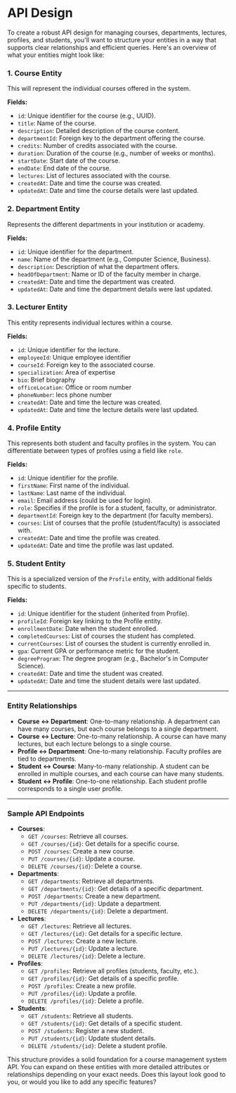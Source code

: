 # API Design

To create a robust API design for managing courses, departments, lectures, profiles, and students, you'll want to structure your entities in a way that supports clear relationships and efficient queries. Here's an overview of what your entities might look like:

### 1. **Course Entity**

This will represent the individual courses offered in the system.

**Fields:**

* `id`: Unique identifier for the course (e.g., UUID).
* `title`: Name of the course.
* `description`: Detailed description of the course content.
* `departmentId`: Foreign key to the department offering the course.
* `credits`: Number of credits associated with the course.
* `duration`: Duration of the course (e.g., number of weeks or months).
* `startDate`: Start date of the course.
* `endDate`: End date of the course.
* `lectures`: List of lectures associated with the course.
* `createdAt`: Date and time the course was created.
* `updatedAt`: Date and time the course details were last updated.

### 2. **Department Entity**

Represents the different departments in your institution or academy.

**Fields:**

* `id`: Unique identifier for the department.
* `name`: Name of the department (e.g., Computer Science, Business).
* `description`: Description of what the department offers.
* `headOfDepartment`: Name or ID of the faculty member in charge.
* `createdAt`: Date and time the department was created.
* `updatedAt`: Date and time the department details were last updated.

### 3. **Lecturer Entity**

This entity represents individual lectures within a course.

**Fields:**

* `id`: Unique identifier for the lecture.
* `employeeId`: Unique employee identifier
* `courseId`: Foreign key to the associated course.
* `specialization`: Area of expertise
* `bio`: Brief biography
* `officeLocation`: Office or room number
* `phoneNumber`: lecs phone number
* `createdAt`: Date and time the lecture was created.
* `updatedAt`: Date and time the lecture details were last updated.

### 4. **Profile Entity**

This represents both student and faculty profiles in the system. You can differentiate between types of profiles using a field like `role`.

**Fields:**

* `id`: Unique identifier for the profile.
* `firstName`: First name of the individual.
* `lastName`: Last name of the individual.
* `email`: Email address (could be used for login).
* `role`: Specifies if the profile is for a student, faculty, or administrator.
* `departmentId`: Foreign key to the department (for faculty members).
* `courses`: List of courses that the profile (student/faculty) is associated with.
* `createdAt`: Date and time the profile was created.
* `updatedAt`: Date and time the profile was last updated.

### 5. **Student Entity**

This is a specialized version of the `Profile` entity, with additional fields specific to students.

**Fields:**

* `id`: Unique identifier for the student (inherited from Profile).
* `profileId`: Foreign key linking to the Profile entity.
* `enrollmentDate`: Date when the student enrolled.
* `completedCourses`: List of courses the student has completed.
* `currentCourses`: List of courses the student is currently enrolled in.
* `gpa`: Current GPA or performance metric for the student.
* `degreeProgram`: The degree program (e.g., Bachelor's in Computer Science).
* `createdAt`: Date and time the student was created.
* `updatedAt`: Date and time the student details were last updated.

---

### Entity Relationships

* **Course ↔ Department**: One-to-many relationship. A department can have many courses, but each course belongs to a single department.
* **Course ↔ Lecture**: One-to-many relationship. A course can have many lectures, but each lecture belongs to a single course.
* **Profile ↔ Department**: One-to-many relationship. Faculty profiles are tied to departments.
* **Student ↔ Course**: Many-to-many relationship. A student can be enrolled in multiple courses, and each course can have many students.
* **Student ↔ Profile**: One-to-one relationship. Each student profile corresponds to a single user profile.

---

### Sample API Endpoints

* **Courses**:
    * `GET /courses`: Retrieve all courses.
    * `GET /courses/{id}`: Get details for a specific course.
    * `POST /courses`: Create a new course.
    * `PUT /courses/{id}`: Update a course.
    * `DELETE /courses/{id}`: Delete a course.
* **Departments**:
    * `GET /departments`: Retrieve all departments.
    * `GET /departments/{id}`: Get details of a specific department.
    * `POST /departments`: Create a new department.
    * `PUT /departments/{id}`: Update a department.
    * `DELETE /departments/{id}`: Delete a department.
* **Lectures**:
    * `GET /lectures`: Retrieve all lectures.
    * `GET /lectures/{id}`: Get details for a specific lecture.
    * `POST /lectures`: Create a new lecture.
    * `PUT /lectures/{id}`: Update a lecture.
    * `DELETE /lectures/{id}`: Delete a lecture.
* **Profiles**:
    * `GET /profiles`: Retrieve all profiles (students, faculty, etc.).
    * `GET /profiles/{id}`: Get details of a specific profile.
    * `POST /profiles`: Create a new profile.
    * `PUT /profiles/{id}`: Update a profile.
    * `DELETE /profiles/{id}`: Delete a profile.
* **Students**:
    * `GET /students`: Retrieve all students.
    * `GET /students/{id}`: Get details of a specific student.
    * `POST /students`: Register a new student.
    * `PUT /students/{id}`: Update student details.
    * `DELETE /students/{id}`: Delete a student profile.

This structure provides a solid foundation for a course management system API. You can expand on these entities with more detailed attributes or relationships depending on your exact needs. Does this layout look good to you, or would you like to add any specific features?
